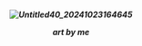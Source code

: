 <h5 align="center">

![Untitled40_20241023164645](https://github.com/user-attachments/assets/07808290-b147-4f17-870a-c3ca5f1daf64)

art by me
<div align="center"> 

